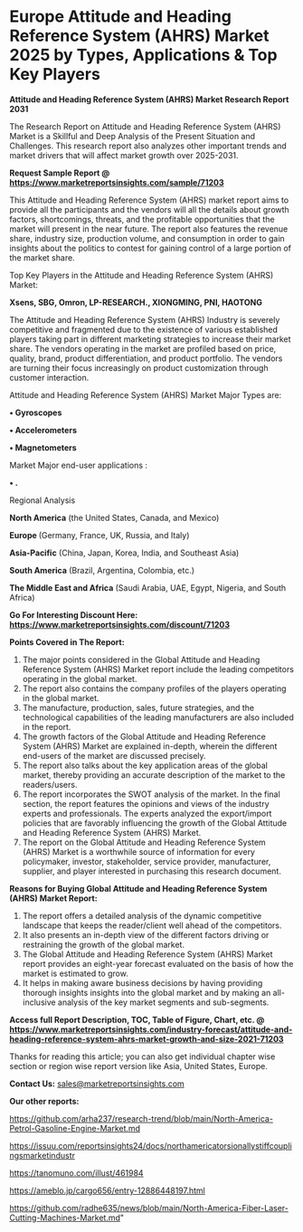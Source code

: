 # Europe Attitude and Heading Reference System (AHRS) Market 2025 by Types, Applications & Top Key Players

<strong>Attitude and Heading Reference System (AHRS) Market Research Report 2031</strong>

The Research Report on Attitude and Heading Reference System (AHRS) Market is a Skillful and Deep Analysis of the Present Situation and Challenges. This research report also analyzes other important trends and market drivers that will affect market growth over 2025-2031.

<strong>Request Sample Report @ <a href=https://www.marketreportsinsights.com/sample/71203>https://www.marketreportsinsights.com/sample/71203</a></strong>

This Attitude and Heading Reference System (AHRS) market report aims to provide all the participants and the vendors will all the details about growth factors, shortcomings, threats, and the profitable opportunities that the market will present in the near future. The report also features the revenue share, industry size, production volume, and consumption in order to gain insights about the politics to contest for gaining control of a large portion of the market share.

Top Key Players in the Attitude and Heading Reference System (AHRS) Market:

<strong>Xsens, SBG, Omron, LP-RESEARCH., XIONGMING, PNI, HAOTONG</strong>

The Attitude and Heading Reference System (AHRS) Industry is severely competitive and fragmented due to the existence of various established players taking part in different marketing strategies to increase their market share. The vendors operating in the market are profiled based on price, quality, brand, product differentiation, and product portfolio. The vendors are turning their focus increasingly on product customization through customer interaction.

Attitude and Heading Reference System (AHRS) Market Major Types are:

<strong>• Gyroscopes

• Accelerometers

• Magnetometers</strong>

Market Major end-user applications :

<strong>• .</strong>

Regional Analysis

</u><strong><b>North America</b></strong> (the United States, Canada, and Mexico)

<strong><b>Europe </b></strong>(Germany, France, UK, Russia, and Italy)

<strong><b>Asia-Pacific</b></strong> (China, Japan, Korea, India, and Southeast Asia)

<strong><b>South America</b></strong> (Brazil, Argentina, Colombia, etc.)

<strong><b>The Middle East and Africa</b></strong> (Saudi Arabia, UAE, Egypt, Nigeria, and South Africa)

<strong>Go For Interesting Discount Here: <a href=https://www.marketreportsinsights.com/discount/71203>https://www.marketreportsinsights.com/discount/71203</a></strong>

<strong>Points Covered in The Report:</strong>
<ol>
  <li>The major points considered in the Global Attitude and Heading Reference System (AHRS) Market report include the leading competitors operating in the global market.</li>
  <li>The report also contains the company profiles of the players operating in the global market.</li>
  <li>The manufacture, production, sales, future strategies, and the technological capabilities of the leading manufacturers are also included in the report.</li>
  <li>The growth factors of the Global Attitude and Heading Reference System (AHRS) Market are explained in-depth, wherein the different end-users of the market are discussed precisely.</li>
  <li>The report also talks about the key application areas of the global market, thereby providing an accurate description of the market to the readers/users.</li>
  <li>The report incorporates the SWOT analysis of the market. In the final section, the report features the opinions and views of the industry experts and professionals. The experts analyzed the export/import policies that are favorably influencing the growth of the Global Attitude and Heading Reference System (AHRS) Market.</li>
  <li>The report on the Global Attitude and Heading Reference System (AHRS) Market is a worthwhile source of information for every policymaker, investor, stakeholder, service provider, manufacturer, supplier, and player interested in purchasing this research document.</li>
</ol>
<strong>Reasons for Buying Global Attitude and Heading Reference System (AHRS) Market Report:</strong>

<ol>
  <li>The report offers a detailed analysis of the dynamic competitive landscape that keeps the reader/client well ahead of the competitors.</li>
  <li>It also presents an in-depth view of the different factors driving or restraining the growth of the global market.</li>
  <li>The Global Attitude and Heading Reference System (AHRS) Market report provides an eight-year forecast evaluated on the basis of how the market is estimated to grow.</li>
  <li>It helps in making aware business decisions by having providing thorough insights insights into the global market and by making an all-inclusive analysis of the key market segments and sub-segments.</li>
</ol>
<strong>Access full Report Description, TOC, Table of Figure, Chart, etc. @ <a href=https://www.marketreportsinsights.com/industry-forecast/attitude-and-heading-reference-system-ahrs-market-growth-and-size-2021-71203>https://www.marketreportsinsights.com/industry-forecast/attitude-and-heading-reference-system-ahrs-market-growth-and-size-2021-71203</a></strong>


Thanks for reading this article; you can also get individual chapter wise section or region wise report version like Asia, United States, Europe.

<strong>Contact Us:</strong>
sales@marketreportsinsights.com

<strong>Our other reports:</strong>

<a href=https://github.com/arha237/research-trend/blob/main/North-America-Petrol-Gasoline-Engine-Market.md>https://github.com/arha237/research-trend/blob/main/North-America-Petrol-Gasoline-Engine-Market.md</a>

<a href=https://issuu.com/reportsinsights24/docs/northamericatorsionallystiffcouplingsmarketindustr>https://issuu.com/reportsinsights24/docs/northamericatorsionallystiffcouplingsmarketindustr</a>

<a href=https://tanomuno.com/illust/461984>https://tanomuno.com/illust/461984</a>

<a href=https://ameblo.jp/cargo656/entry-12886448197.html>https://ameblo.jp/cargo656/entry-12886448197.html</a>

<a href=https://github.com/radhe635/news/blob/main/North-America-Fiber-Laser-Cutting-Machines-Market.md>https://github.com/radhe635/news/blob/main/North-America-Fiber-Laser-Cutting-Machines-Market.md</a>"

